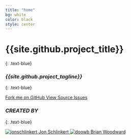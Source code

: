 ```yaml
---
title: "home"
bg: white
color: black
style: center
---
```


# {{site.github.project_title}}
{: .text-blue}

<span class="fa-stack subtlecircle" style="font-size:100px; background:rgba(255,166,0,0.1)">
  <i class="fa fa-circle fa-stack-2x text-white"></i>
  <i class="fa fa-code fa-stack-1x text-orange"></i>
</span>

### *{{site.github.project_tagline}}*
{: .text-blue}

<span id="forkongithub">
  <a href="{{site.github.repository_url}}" class="bg-blue">
    Fork me on GitHub
  </a>
</span>

<span id="github-buttons">
  <a href="{{site.github.repository_url}}" class="bg-blue">
    View Source
  </a>
  <a href="{{site.github.issues_url}}" class="bg-blue">
    Issues
  </a>
</span>

### *CREATED BY*
{: .text-blue}

<div id="created-by">
  <a href="https://github.com/jonschlinkert" class="bg-white row half column">
    <img src="https://avatars1.githubusercontent.com/u/383994?v=3&s=460" alt="jonschlinkert">
    <span>Jon Schlinkert</span>
  </a>
  <a href="https://github.com/doowb" class="bg-white row half column">
    <img src="https://avatars1.githubusercontent.com/u/995160?v=3&s=460" alt="doowb">
    <span>Brian Woodward</span>
  </a>
</div>
